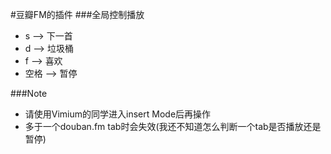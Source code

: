 #豆瓣FM的插件
###全局控制播放
- s --> 下一首
- d --> 垃圾桶
- f --> 喜欢
- 空格 --> 暂停

###Note
- 请使用Vimium的同学进入insert Mode后再操作
- 多于一个douban.fm tab时会失效(我还不知道怎么判断一个tab是否播放还是暂停)
